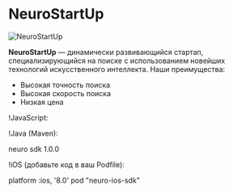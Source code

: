 # NeuroStartUp

![NeuroStartUp](https://camo.githubusercontent.com/ace14ee894d150192a7b05b12410738aa65528da742bbce69315a5f441320ea7/68747470733a2f2f692e696d6775722e636f6d2f495a4f525769492e706e67)

 **NeuroStartUp** — динамически развивающийся стартап, специализирующийся на поиске с использованием новейших технологий искусственного интеллекта. Наши преимущества:

  * Высокая точность поиска
  * Высокая скорость поиска
  * Низкая цена

!JavaScript:

<script src="https://localhost/neuro.sdk.min.js"></script>

!Java (Maven):

<dependency>
  <groupId>neuro</groupId>
  <artifactId>sdk</artifactId>
  <version>1.0.0</version>
</dependency>

!iOS (добавьте код в ваш Podfile):

platform :ios, '8.0'
pod "neuro-ios-sdk"